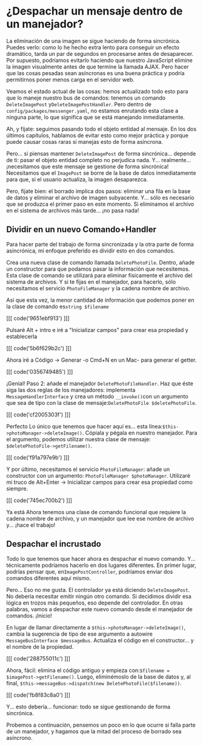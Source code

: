 # ¿Despachar un mensaje dentro de un manejador?

La eliminación de una imagen se sigue haciendo de forma sincrónica. Puedes verlo: como lo he hecho extra lento para conseguir un efecto dramático, tarda un par de segundos en procesarse antes de desaparecer. Por supuesto, podríamos evitarlo haciendo que nuestro JavaScript elimine la imagen visualmente antes de que termine la llamada AJAX. Pero hacer que las cosas pesadas sean asíncronas es una buena práctica y podría permitirnos poner menos carga en el servidor web.

Veamos el estado actual de las cosas: hemos actualizado todo esto para que lo maneje nuestro bus de comandos: tenemos un comando `DeleteImagePost` y`DeleteImagePostHandler`. Pero dentro de `config/packages/messenger.yaml`, no estamos enrutando esta clase a ninguna parte, lo que significa que se está manejando inmediatamente.

Ah, y fíjate: seguimos pasando todo el objeto entidad al mensaje. En los dos últimos capítulos, hablamos de evitar esto como mejor práctica y porque puede causar cosas raras si manejas esto de forma asíncrona.

Pero... si piensas mantener `DeleteImagePost` de forma sincrónica... depende de ti: pasar el objeto entidad completo no perjudica nada. Y... realmente... ¡necesitamos que este mensaje se gestione de forma sincrónica! Necesitamos que el `ImagePost` se borre de la base de datos inmediatamente para que, si el usuario actualiza, la imagen desaparezca.

Pero, fíjate bien: el borrado implica dos pasos: eliminar una fila en la base de datos y eliminar el archivo de imagen subyacente. Y... sólo es necesario que se produzca el primer paso en este momento. Si eliminamos el archivo en el sistema de archivos más tarde... ¡no pasa nada!

## Dividir en un nuevo Comando+Handler

Para hacer parte del trabajo de forma sincronizada y la otra parte de forma asincrónica, mi enfoque preferido es dividir esto en dos comandos.

Crea una nueva clase de comando llamada `DeletePhotoFile`. Dentro, añade un constructor para que podamos pasar la información que necesitemos. Esta clase de comando se utilizará para eliminar físicamente el archivo del sistema de archivos. Y si te fijas en el manejador, para hacerlo, sólo necesitamos el servicio `PhotoFileManager` y la cadena nombre de archivo.

Así que esta vez, la menor cantidad de información que podemos poner en la clase de comando es`string $filename`

[[[ code('9651ebf913') ]]]

Pulsaré Alt + intro e iré a "Inicializar campos" para crear esa propiedad y establecerla 

[[[ code('5b6f629b2c') ]]]

Ahora iré a Código -> Generar -o Cmd+N en un Mac- para generar el getter.

[[[ code('0356749485') ]]]

¡Genial! Paso 2: añade el manejador `DeletePhotoFileHandler`. Haz que éste siga las dos reglas de los manejadores: implementa `MessageHandlerInterface` y crea un método `__invoke()`con un argumento que sea de tipo con la clase de mensaje:`DeletePhotoFile $deletePhotoFile`.

[[[ code('cf2005303f') ]]]

Perfecto Lo único que tenemos que hacer aquí es... esta línea:`$this->photoManager->deleteImage()`. Cópiala y pégala en nuestro manejador. Para el argumento, podemos utilizar nuestra clase de mensaje: `$deletePhotoFile->getFilename()`.

[[[ code('f91a797e9b') ]]]

Y por último, necesitamos el servicio `PhotoFileManager`: añade un constructor con un argumento: `PhotoFileManager $photoManager`. Utilizaré mi truco de Alt+Enter -> Inicializar campos para crear esa propiedad como siempre.

[[[ code('745ec700b2') ]]]

Ya está Ahora tenemos una clase de comando funcional que requiere la cadena nombre de archivo, y un manejador que lee ese nombre de archivo y... ¡hace el trabajo!

## Despachar el incrustado

Todo lo que tenemos que hacer ahora es despachar el nuevo comando. Y... técnicamente podríamos hacerlo en dos lugares diferentes. En primer lugar, podrías pensar que, en`ImagePostController`, podríamos enviar dos comandos diferentes aquí mismo.

Pero... Eso no me gusta. El controlador ya está diciendo `DeleteImagePost`. No debería necesitar emitir ningún otro comando. Si decidimos dividir esa lógica en trozos más pequeños, eso depende del controlador. En otras palabras, vamos a despachar este nuevo comando desde el manejador de comandos. ¡Inicio!

En lugar de llamar directamente a `$this->photoManager->deleteImage()`, cambia la sugerencia de tipo de ese argumento a autowire `MessageBusInterface $messageBus`. Actualiza el código en el constructor... y el nombre de la propiedad.

[[[ code('288755011c') ]]]

Ahora, fácil: elimina el código antiguo y empieza con:`$filename = $imagePost->getFilename()`. Luego, eliminémoslo de la base de datos y, al final, `$this->messageBus->dispatch(new DeletePhotoFile($filename))`.

[[[ code('fb8f83c8a0') ]]]

Y... esto debería... funcionar: todo se sigue gestionando de forma sincrónica.

Probemos a continuación, pensemos un poco en lo que ocurre si falla parte de un manejador, y hagamos que la mitad del proceso de borrado sea asíncrono.
